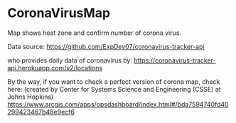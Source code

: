 # CoronaVirusMap
Map shows heat zone and confirm number of corona virus.

Data source:
https://github.com/ExpDev07/coronavirus-tracker-api

who provides daily data of coronavirus by:
https://coronavirus-tracker-api.herokuapp.com/v2/locations

By the way, if you want to check a perfect version of corona map, check here:
(created by Center for Systems Science and Engineering (CSSE) at Johns Hopkins)
https://www.arcgis.com/apps/opsdashboard/index.html#/bda7594740fd40299423467b48e9ecf6
